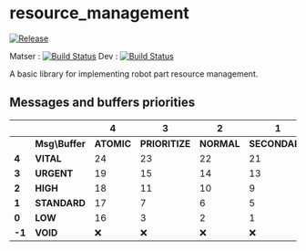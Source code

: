 # resource_management

[![Release][Release-Image]][Release-Url]

Matser : [![Build Status](https://gitlab.com/laas-hri/resource_management/badges/master/pipeline.svg)](https://gitlab.com/laas-hri/resource_management/commits/master) Dev : [![Build Status](https://gitlab.com/laas-hri/resource_management/badges/dev/pipeline.svg)](https://gitlab.com/laas-hri/resource_management/commits/dev)

A basic library for implementing robot part resource management.


## Messages and buffers priorities

|          |              | 4            | 3            | 2           | 1           | 0            | -1          |
|----------|--------------|--------------|--------------|-------------|-------------|--------------|-------------|
|          |**Msg\Buffer**|**ATOMIC**    |**PRIORITIZE**| **NORMAL**  |**SECONDARY**|**BACKGROUND**| **INHIBIT** |
| **4**    |**VITAL**     | 24           | 23           | 22          | 21          | 20           | :x:         |
| **3**    |**URGENT**    | 19           | 15           | 14          | 13          | 12           | :x:         |
| **2**    |**HIGH**      | 18           | 11           | 10          | 9           | 8            | :x:         |
| **1**    |**STANDARD**  | 17           | 7            | 6           | 5           | 4            | :x:         |
| **0**    |**LOW**       | 16           | 3            | 2           | 1           | 0            | :x:         |
| **-1**   |**VOID**      | :x:          | :x:          | :x:         | :x:         | :x:          | :x:         |

[Release-Url]: https://github.com/LAAS-HRI/resource_management/releases
[Release-image]: http://img.shields.io/badge/release-v0.1.0-1eb0fc.svg
